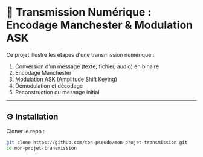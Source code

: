 # 📡 Transmission Numérique : Encodage Manchester & Modulation ASK

Ce projet illustre les étapes d'une transmission numérique :  
1. Conversion d’un message (texte, fichier, audio) en binaire  
2. Encodage Manchester  
3. Modulation ASK (Amplitude Shift Keying)  
4. Démodulation et décodage  
5. Reconstruction du message initial  

---

## ⚙️ Installation

Cloner le repo :
```bash
git clone https://github.com/ton-pseudo/mon-projet-transmission.git
cd mon-projet-transmission
